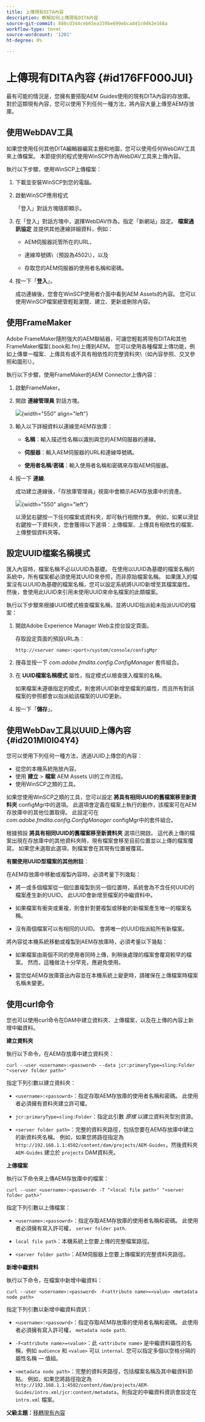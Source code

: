 ```yaml
---
title: 上傳現有DITA內容
description: 瞭解如何上傳現有DITA內容
source-git-commit: 880cd344ceb65ea339be699ebcad41c0d62e168a
workflow-type: tm+mt
source-wordcount: '1201'
ht-degree: 0%

---
```


# 上傳現有DITA內容 {#id176FF000JUI}

最有可能的情況是，您擁有要搭配AEM Guides使用的現有DITA內容的存放庫。 對於這類現有內容，您可以使用下列任何一種方法，將內容大量上傳至AEM存放庫。

## 使用WebDAV工具

如果您使用任何其他DITA編輯器編寫主題和地圖，您可以使用任何WebDAV工具來上傳檔案。 本節提供的程式使用WinSCP作為WebDAV工具來上傳內容。

執行以下步驟，使用WinSCP上傳檔案：

1. 下載並安裝WinSCP到您的電腦。

1. 啟動WinSCP應用程式

   「登入」對話方塊隨即顯示。

1. 在「登入」對話方塊中，選擇WebDAV作為，指定「新網站」設定。 **檔案通訊協定** 並提供其他連線詳細資料，例如：

   - AEM伺服器託管所在的URL、

   - 連線埠號碼\（預設為4502\），以及

   - 存取您的AEM伺服器的使用者名稱和密碼。

1. 按一下「**登入**」。

   成功連線後，您會在WinSCP使用者介面中看到AEM Assets的內容。 您可以使用WinSCP檔案總管輕鬆瀏覽、建立、更新或刪除內容。


## 使用FrameMaker

Adobe FrameMaker隨附強大的AEM聯結器，可讓您輕鬆將現有DITA和其他FrameMaker檔案\(.book和.fm\)上傳到AEM。 您可以使用各種檔案上傳功能，例如上傳單一檔案、上傳具有或不具有相依性的完整資料夾\（如內容參照、交叉參照和圖形\）。

執行以下步驟，使用FrameMaker的AEM Connector上傳內容：

1. 啟動FrameMaker。

1. 開啟 **連線管理員** 對話方塊。

   ![](assets/fm-aem-connector.png){width="550" align="left"}

1. 輸入以下詳細資料以連線至AEM存放庫：

   - **名稱**：輸入描述性名稱以識別與您的AEM伺服器的連線。
   - **伺服器**：輸入AEM伺服器的URL和連線埠號碼。

   - **使用者名稱**/**密碼**：輸入使用者名稱和密碼來存取AEM伺服器。

1. 按一下 **連線**.

   成功建立連線後，「存放庫管理員」視窗中會顯示AEM存放庫中的資產。

   ![](assets/fm-repo-manager.png){width="550" align="left"}

   以滑鼠右鍵按一下任何檔案或資料夾，即可執行相關作業。 例如，如果以滑鼠右鍵按一下資料夾，您會獲得以下選項：上傳檔案、上傳具有相依性的檔案、上傳整個資料夾等。


## 設定UUID檔案名稱模式

匯入內容時，檔案名稱不必以UUID為基礎。 在使用以UUID為基礎的檔案名稱的系統中，所有檔案都必須使用其UUID來參照，而非原始檔案名稱。 如果匯入的檔案沒有以UUID為基礎的檔案名稱，您可以設定系統將UUID新增至其檔案屬性。 然後，會使用此UUID來引用未使用UUID來命名檔案的此類檔案。

執行以下步驟來根據UUID模式檢查檔案名稱，並將UUID指派給未指派UUID的檔案：

1. 開啟Adobe Experience Manager Web主控台設定頁面。

   存取設定頁面的預設URL為：

   ```http
   http://<server name>:<port>/system/console/configMgr
   ```

1. 搜尋並按一下 *com.adobe.fmdita.config.ConfigManager* 套件組合。

1. 在 **UUID檔案名稱模式** 屬性，指定模式以檢查匯入檔案的名稱。

   如果檔案未遵循指定的模式，則會將UUID新增至檔案的屬性，而且所有對該檔案的參照都會以指派給該檔案的UUID更新。

1. 按一下「**儲存**」。


## 使用WebDav工具以UUID上傳內容 {#id201MI0I04Y4}

您可以使用下列任何一種方法，透過UUID上傳您的內容：

- 從您的本機系統拖放內容。
- 使用 **建立** \> **檔案** AEM Assets UI的工作流程。
- 使用WinSCP之類的工具。

如果您使用WinSCP之類的工具，您可以設定 **將具有相同UUID的舊檔案移至新資料夾** configMgr中的選項。 此選項會定義在檔案上執行的動作，該檔案可在AEM存放庫中的其他位置取得。 此設定可在 *com.adobe.fmdita.config.ConfigManager* configMgr中的套件組合。

根據預設 **將具有相同UUID的舊檔案移至新資料夾** 選項已開啟。 這代表上傳的檔案出現在存放庫中的其他資料夾時，現有檔案會移至目前位置並以上傳的檔案覆寫。 如果您未選取此選項，則檔案會在其現有位置被覆寫。

**有關使用UUID型檔案的其他附註**：

在AEM存放庫中移動或複製內容時，必須考量下列幾點：

- 將一或多個檔案從一個位置複製到另一個位置時，系統會為不含任何UUID的檔案產生新的UUID。 此UUID會新增至檔案的中繼資料中。

- 如果檔案有衝突或重複，則會針對要複製或移動的新檔案產生唯一的檔案名稱。

- 沒有兩個檔案可以有相同的UUID。 會將唯一的UUID指派給所有新檔案。


將內容從本機系統移動或複製到AEM存放庫時，必須考量以下幾點：

- 如果檔案由兩個不同的使用者同時上傳，則稍後處理的檔案會覆寫較早的檔案。 然而，這種做法十分罕見，應避免使用。

- 當您從AEM存放庫簽出內容並在本機系統上變更時，請確保在上傳檔案時檔案名稱未變更。


## 使用curl命令

您也可以使用curl命令在DAM中建立資料夾、上傳檔案，以及在上傳的內容上新增中繼資料。

**建立資料夾**

執行以下命令，在AEM存放庫中建立資料夾：

```curl
curl --user <username>:<password> --data jcr:primaryType=sling:Folder "<server folder path>"
```

指定下列引數以建立資料夾：

- `<username>:<passowrd>`：指定存取AEM存放庫的使用者名稱和密碼。 此使用者必須擁有資料夾建立許可權。

- `jcr:primaryType=sling:Folder`：指定此引數 *原樣* 以建立資料夾型別資源。

- `<server folder path>`：完整的資料夾路徑，包括您要在AEM存放庫中建立的新資料夾名稱。 例如，如果您將路徑指定為 `http://192.168.1.1:4502/content/dam/projects/AEM-Guides`，然後資料夾 `AEM-Guides` 建立於 `projects` DAM資料夾。


**上傳檔案**

執行以下命令來上傳AEM存放庫中的檔案：

```curl
curl --user <username>:<password> -T "<local file path>" "<server folder path>"
```

指定下列引數以上傳檔案：

- `<username>:<passowrd>`：指定存取AEM存放庫的使用者名稱和密碼。 此使用者必須擁有寫入許可權， `server folder path`.

- ``local file path``：本機系統上您要上傳的完整檔案路徑。

- `<server folder path>`：AEM伺服器上您要上傳檔案的完整資料夾路徑。


**新增中繼資料**

執行以下命令，在檔案中新增中繼資料：

```curl
curl --user <username>:<password> -F<attribute name>=<value> <metadata node path>
```

指定下列引數以新增中繼資料資訊：

- `<username>:<passowrd>`：指定存取AEM存放庫的使用者名稱和密碼。 此使用者必須擁有寫入許可權， ``metadata node path``.

- ``-F<attribute name>=<value>``：此 `<attribute name>` 是中繼資料屬性的名稱，例如 `audience` 和 `<value>` 可以 `internal`. 您可以指定多個以空格分隔的屬性名稱 — 值組。

- `<metadata node path>`：完整的資料夾路徑，包括檔案名稱及其中繼資料節點。 例如，如果您將路徑指定為 `http://192.168.1.1:4502/content/dam/projects/AEM-Guides/intro.xml/jcr:content/metadata`，則指定的中繼資料資訊會設定在 `intro.xml` 檔案。


**父級主題：**[&#x200B;移轉現有內容](migrate-content.md)
